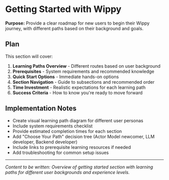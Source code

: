 # Getting Started with Wippy

<!-- Metadata -->
<!-- 
Topic: Getting Started Hub
Type: Section Landing Page
Audience: All New Users
Estimated Reading Time: 5 minutes
TOC: w.tree → getting-started.md
-->

**Purpose:** Provide a clear roadmap for new users to begin their Wippy journey, with different paths based on their background and goals.

## Plan

This section will cover:

1. **Learning Paths Overview** - Different routes based on user background
2. **Prerequisites** - System requirements and recommended knowledge
3. **Quick Start Options** - Immediate hands-on options
4. **Section Navigation** - Guide to subsections and recommended order
5. **Time Investment** - Realistic expectations for each learning path
6. **Success Criteria** - How to know you're ready to move forward

## Implementation Notes

- Create visual learning path diagram for different user personas
- Include system requirements checklist
- Provide estimated completion times for each section
- Add "Choose Your Path" decision tree (Actor Model newcomer, LLM developer, Backend developer)
- Include links to prerequisite learning resources if needed
- Add troubleshooting for common setup issues

---

*Content to be written: Overview of getting started section with learning paths for different user backgrounds and experience levels.*
